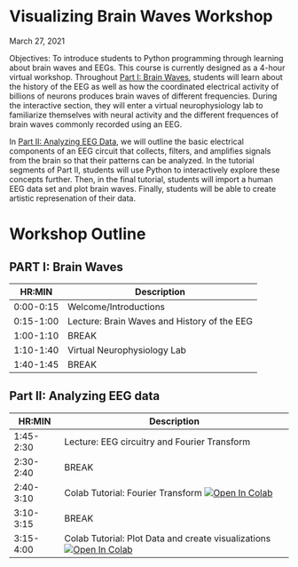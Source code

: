 # Visualizing Brain Waves Workshop
March 27, 2021

Objectives: To introduce students to Python programming through learning about brain waves and EEGs. This course is currently designed as a 4-hour virtual workshop. Throughout [Part I: Brain Waves](https://github.com/pkoneill/VisualizingBrainWaves/blob/main/README.md#part-ii-analyzing-eeg-data), students will learn about the history of the EEG as well as how the coordinated electrical activity of billions of neurons produces brain waves of different frequencies. During the interactive section, they will enter a virtual neurophysiology lab to familiarize themselves with neural activity and the different frequences of brain waves commonly recorded using an EEG. 

In [Part II: Analyzing EEG Data](https://github.com/pkoneill/VisualizingBrainWaves/blob/main/README.md#part-ii-analyzing-eeg-data), we will outline the basic electrical components of an EEG circuit that collects, filters, and amplifies signals from the brain so that their patterns can be analyzed. In the tutorial segments of Part II, students will use Python to interactively explore these concepts further. Then, in the final tutorial, students will import a human EEG data set and plot brain waves. Finally, students will be able to create artistic represenation of their data.


# Workshop Outline
## PART I: Brain Waves
|HR:MIN| Description| 
|------|------------|
|0:00-0:15| Welcome/Introductions |
|0:15-1:00| Lecture: Brain Waves and History of the EEG | 
|1:00-1:10| BREAK|
|1:10-1:40| Virtual Neurophysiology Lab |
|1:40-1:45| BREAK|

## Part II: Analyzing EEG data 
HR:MIN| Description| 
|------|------------|
|1:45-2:30| Lecture: EEG circuitry and Fourier Transform |
|2:30-2:40| BREAK| 
|2:40-3:10| Colab Tutorial: Fourier Transform [![Open In Colab](https://colab.research.google.com/assets/colab-badge.svg)](https://colab.research.google.com/github/pkoneill/VisualizingBrainWaves/blob/main/Visualizing_Brain_Waves_Fourier.ipynb)|
|3:10-3:15| BREAK |
|3:15-4:00| Colab Tutorial: Plot Data and create visualizations [![Open In Colab](https://colab.research.google.com/assets/colab-badge.svg)](https://colab.research.google.com/drive/1B8tcJqBli4ptfCpqGrUfaFVk9hPA4vWD)|


